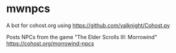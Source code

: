 # mwnpcs

A bot for cohost.org using https://github.com/valknight/Cohost.py

Posts NPCs from the game "The Elder Scrolls III: Morrowind"
https://cohost.org/morrowind-npcs
